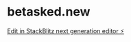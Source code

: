 # betasked.new

[Edit in StackBlitz next generation editor ⚡️](https://stackblitz.com/~/github.com/yukiNukii/betasked.new)